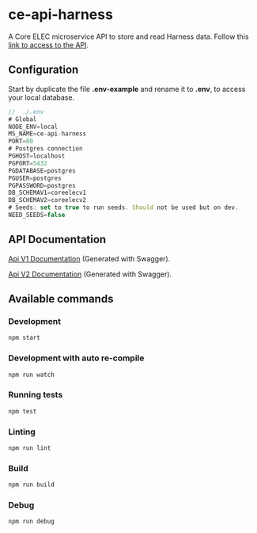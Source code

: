 # ce-api-harness

A Core ELEC microservice API to store and read Harness data.
Follow this [link to access to the API](https://ce-api-harness-1t21-d.epaas.eu.airbus.corp/).

## Configuration


Start by duplicate the file **.env-example** and rename it to **.env**, to access your local database.

```javascript
//  ./.env
# Global
NODE_ENV=local
MS_NAME=ce-api-harness
PORT=80
# Postgres connection 
PGHOST=localhost
PGPORT=5432
PGDATABASE=postgres
PGUSER=postgres
PGPASSWORD=postgres
DB_SCHEMAV1=coreelecv1
DB_SCHEMAV2=coreelecv2
# Seeds: set to true to run seeds. Should not be used but on dev.
NEED_SEEDS=false
```

## API Documentation
[Api V1 Documentation](https://ce-api-harness-1t21-d.epaas.eu.airbus.corp/api/v1/docs) (Generated with Swagger).

[Api V2 Documentation](https://ce-api-harness-1t21-d.epaas.eu.airbus.corp/api/v2/docs) (Generated with Swagger).

## Available commands

### Development

```bash
npm start
```

### Development with auto re-compile

```bash
npm run watch
```

### Running tests

```bash
npm test
```

### Linting

```bash
npm run lint
```

### Build

```bash
npm run build
```

### Debug

```bash
npm run debug
```
